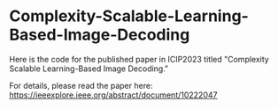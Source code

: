 # Complexity-Scalable-Learning-Based-Image-Decoding
Here is the code for the published paper in ICIP2023 titled "Complexity Scalable Learning-Based Image Decoding."

For details, please read the paper here: https://ieeexplore.ieee.org/abstract/document/10222047




